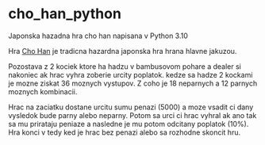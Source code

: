 # cho_han_python
Japonska hazadna hra cho han napisana v Python 3.10

Hra [Cho Han](https://en.wikipedia.org/wiki/Chō-han) je tradicna hazardna japonska hra hrana hlavne jakuzou. 

Pozostava z 2 kociek ktore ha hadzu v bambusovom pohare a dealer si nakoniec ak hrac vyhra zoberie urcity poplatok. kedze sa hadze 2 kockami je mozne ziskat 36 moznych vystupov. Z coho je 18 neparnych a 12 parnych moznych kombinacii. 

Hrac na zaciatku dostane urcitu sumu penazi (5000) a moze vsadit ci dany vysledok bude parny alebo neparny. Potom sa urci ci hrac vyhral ak ano tak sa mu prirataju peniaze a nasledne je mu potom odcitany poplatok (10%). Hra konci v tedy ked je hrac bez penazi alebo sa rozhodne skoncit hru.
